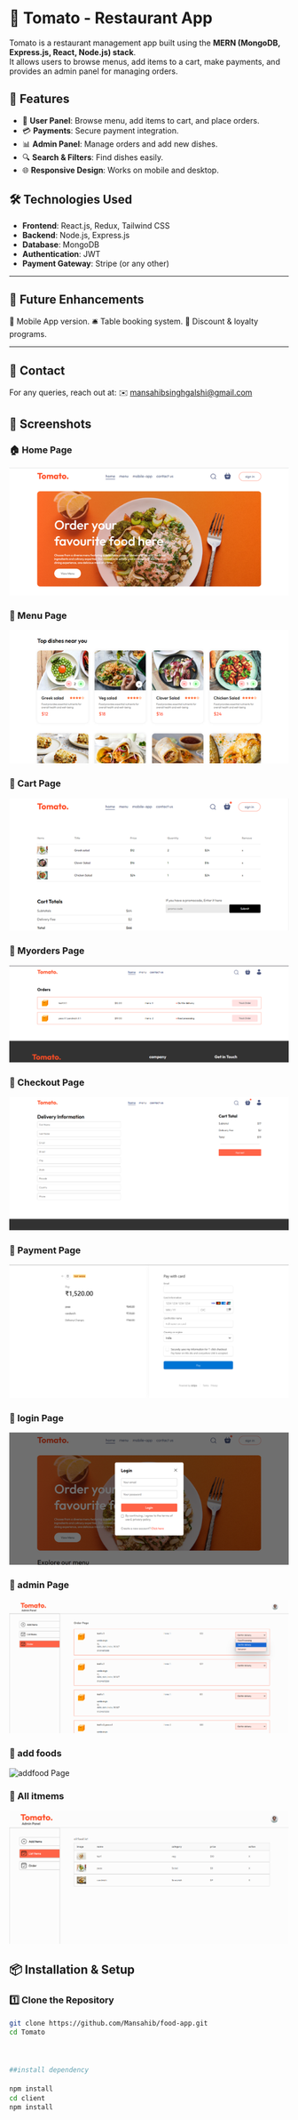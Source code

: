 # 🍅 Tomato - Restaurant App

Tomato is a restaurant management app built using the **MERN (MongoDB, Express.js, React, Node.js) stack**.  
It allows users to browse menus, add items to a cart, make payments, and provides an admin panel for managing orders.

## 🚀 Features
- 🛒 **User Panel**: Browse menu, add items to cart, and place orders.
- 💳 **Payments**: Secure payment integration.
- 📊 **Admin Panel**: Manage orders and add new dishes.
- 🔍 **Search & Filters**: Find dishes easily.
- 🌐 **Responsive Design**: Works on mobile and desktop.

## 🛠️ Technologies Used
- **Frontend**: React.js, Redux, Tailwind CSS
- **Backend**: Node.js, Express.js
- **Database**: MongoDB
- **Authentication**: JWT
- **Payment Gateway**: Stripe (or any other)
---

## 🎯 Future Enhancements
📱 Mobile App version.
🛎️ Table booking system.
🎁 Discount & loyalty programs.

---
## 📧 Contact
For any queries, reach out at:
✉️ mansahibsinghgalshi@gmail.com

## 📸 Screenshots

### 🏠 Home Page
![Home Page](assests/screenshots/ss1.png)

### 🍕 Menu Page
![Menu Page](assests/screenshots/ss2.png)

### 🛒 Cart Page
![Cart Page](assests/screenshots/ss3.png)

### 🛒 Myorders Page
![myorders Page](assests/screenshots/myorders.png)

### 🛒 Checkout Page
![check Page](assests/screenshots/checkout.png)

### 🛒 Payment Page
![Cart Page](assests/screenshots/payments.png)

### 🛒 login Page
![login Page](assests/screenshots/ss4.png)


### 🛒 admin Page
![admin Page](assests/screenshots/allorders.png)

### 🛒 add foods
![addfood Page](assests/screenshots/additems.png)
### 🛒 All itmems
![all](assests/screenshots/allitems.png)


## 📦 Installation & Setup
### 1️⃣ Clone the Repository
```bash
git clone https://github.com/Mansahib/food-app.git
cd Tomato
  


##install dependency

npm install
cd client
npm install


